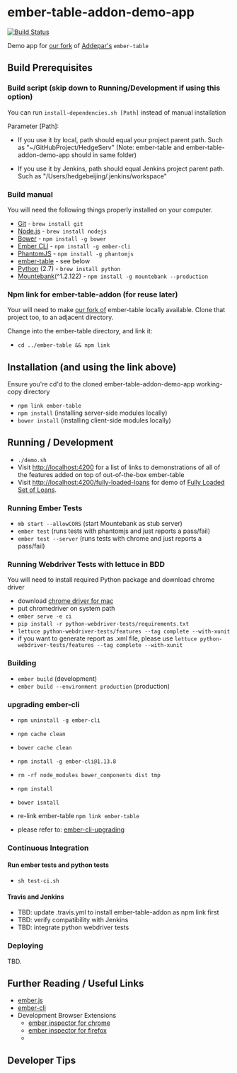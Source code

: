 # ember-table-addon-demo-app

[![Build Status](https://travis-ci.org/hedgeserv/ember-table-addon-demo-app.svg?branch=master)](https://travis-ci.org/hedgeserv/ember-table-addon-demo-app)

Demo app for [our fork](https://github.com/hedgeserv/ember-table) of [Addepar's](https://github.com/Addepar/ember-table) `ember-table`

## Build Prerequisites

### Build script  (skip down to Running/Development if using this option)

You can run `install-dependencies.sh [Path]` instead of manual installation

Parameter [Path]:

* If you use it by local, path should equal your project parent path. Such as "~/GitHubProject/HedgeServ" (Note: ember-table and ember-table-addon-demo-app should in same folder)

* If you use it by Jenkins, path should equal Jenkins project parent path. Such as "/Users/hedgebeijing/.jenkins/workspace"

### Build manual

You will need the following things properly installed on your computer.

* [Git](http://git-scm.com/) - `brew install git`
* [Node.js](http://nodejs.org/) - `brew install nodejs`
* [Bower](http://bower.io/) - `npm install -g bower`
* [Ember CLI](http://www.ember-cli.com/) - `npm install -g ember-cli`
* [PhantomJS](http://phantomjs.org/) - `npm install -g phantomjs`
* [ember-table](https://github.com/hedgeserv/ember-table) - see below
* [Python](https://www.python.org/) (2.7) - `brew install python`
* [Mountebank](http://www.mbtest.org/)(^1.2.122) - `npm install -g mountebank --production`

### Npm link for ember-table-addon (for reuse later)

Your will need to make [our fork of](https://github.com/hedgeserv/ember-table) ember-table locally available. Clone that project too, to an adjacent directory.

Change into the ember-table directory, and link it:

* `cd ../ember-table && npm link`

## Installation (and using the link above)
Ensure you're cd'd to the cloned ember-table-addon-demo-app working-copy directory
* `npm link ember-table`
* `npm install` (installing server-side modules locally)
* `bower install` (installing client-side modules locally)

## Running / Development

* `./demo.sh`
* Visit [http://localhost:4200](http://localhost:4200) for a list of links to demonstrations of all of the features added on top of out-of-the-box ember-table
* Visit [http://localhost:4200/fully-loaded-loans](http://localhost:4200/fully-loaded-loans) for demo of [Fully Loaded Set of Loans](https://github.com/hedgeserv/ember-table-addon-demo-app/wiki/Fully-Loaded-Set-of-Loans).


### Running Ember Tests

* `mb start --allowCORS` (start Mountebank as stub server)
* `ember test` (runs tests with phantomjs and just reports a pass/fail)
* `ember test --server` (runs tests with chrome and just reports a pass/fail)

### Running Webdriver Tests with lettuce in BDD

You will need to install required Python package and download chrome driver

* download [chrome driver for mac](http://chromedriver.storage.googleapis.com/2.15/chromedriver_mac32.zip)
* put chromedriver on system path
* `ember serve -e ci`
* `pip install -r python-webdriver-tests/requirements.txt`
* `lettuce python-webdriver-tests/features --tag complete --with-xunit`
* if you want to generate report as .xml file, please use `lettuce python-webdriver-tests/features --tag complete --with-xunit`

### Building

* `ember build` (development)
* `ember build --environment production` (production)

### upgrading ember-cli

* `npm uninstall -g ember-cli`
* `npm cache clean`
* `bower cache clean`
* `npm install -g ember-cli@1.13.8`
* `rm -rf node_modules bower_components dist tmp`
* `npm install`
* `bower isntall`
* re-link ember-table `npm link ember-table`

* please refer to: [ember-cli-upgrading](http://www.ember-cli.com/user-guide/#upgrading)

### Continuous Integration
#### Run ember tests and python tests
* `sh test-ci.sh`

#### Travis and Jenkins
* TBD: update .travis.yml to install ember-table-addon as npm link first
* TBD: verify compatibility with Jenkins
* TBD: integrate python webdriver tests

### Deploying

TBD.

## Further Reading / Useful Links

* [ember.js](http://emberjs.com/)
* [ember-cli](http://www.ember-cli.com/)
* Development Browser Extensions
  * [ember inspector for chrome](https://chrome.google.com/webstore/detail/ember-inspector/bmdblncegkenkacieihfhpjfppoconhi)
  * [ember inspector for firefox](https://addons.mozilla.org/en-US/firefox/addon/ember-inspector/)
  *

## Developer Tips
